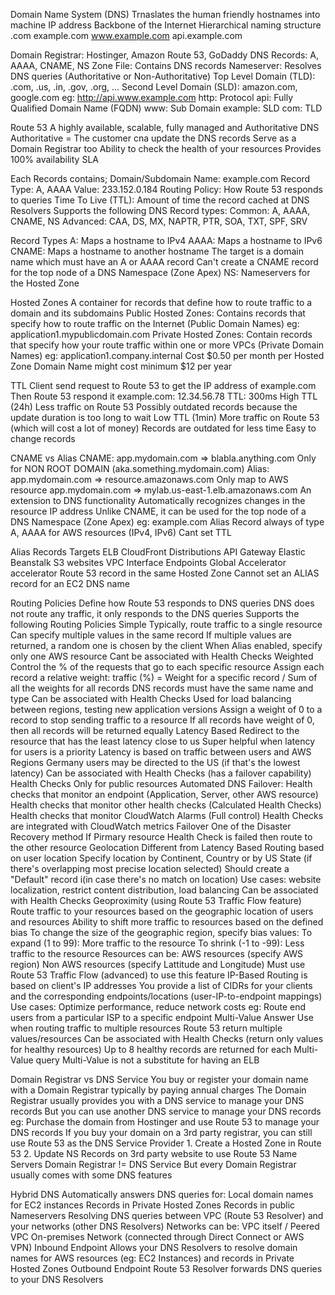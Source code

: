 Domain Name System (DNS)
    Trnaslates the human friendly hostnames into machine IP address
    Backbone of the Internet
    Hierarchical naming structure
        .com
        example.com
        www.example.com
        api.example.com

Domain Registrar: Hostinger, Amazon Route 53, GoDaddy
DNS Records: A, AAAA, CNAME, NS
Zone File: Contains DNS records
Nameserver: Resolves DNS queries (Authoritative or Non-Authoritative)
Top Level Domain (TLD): .com, .us, .in, .gov, .org, ...
Second Level Domain (SLD): amazon.com, google.com
    eg: http://api.www.example.com
    http: Protocol
    api: Fully Qualified Domain Name (FQDN)
    www: Sub Domain
    example: SLD
    com: TLD



Route 53
    A highly available, scalable, fully managed and Authoritative DNS
        Authoritative = The customer cna update the DNS records
    Serve as a Domain Registrar too
    Ability to check the health of your resources
    Provides 100% availability SLA




Each Records contains;
    Domain/Subdomain Name: example.com
    Record Type: A, AAAA
    Value: 233.152.0.184
    Routing Policy: How Route 53 responds to queries
    Time To Live (TTL): Amount of time the record cached at DNS Resolvers
    Supports the following DNS Record types:
        Common: A, AAAA, CNAME, NS
        Advanced: CAA, DS, MX, NAPTR, PTR, SOA, TXT, SPF, SRV

Record Types
    A: Maps a hostname to IPv4
    AAAA: Maps a hostname to IPv6
    CNAME: Maps a hostname to another hostname
        The target is a domain name which must have an A or AAAA record
        Can't create a CNAME record for the top node of a DNS Namespace (Zone Apex)
    NS: Nameservers for the Hosted Zone



Hosted Zones
    A container for records that define how to route traffic to a domain and its subdomains
    Public Hosted Zones: Contains records that specify how to route traffic on the Internet (Public Domain Names)
        eg: application1.mypublicdomain.com
    Private Hosted Zones: Contain records that specify how your route traffic within one or more VPCs (Private Domain Names)
        eg: application1.company.internal
    Cost $0.50 per month per Hosted Zone
    Domain Name might cost minimum $12 per year


TTL
    Client send request to Route 53 to get the IP address of example.com
    Then Route 53 respond it
        example.com: 12.34.56.78
        TTL: 300ms
    High TTL (24h)
        Less traffic on Route 53
        Possibly outdated records because the update duration is too long to wait
    Low TTL (1min)
        More traffic on Route 53 (which will cost a lot of money)
        Records are outdated for less time
        Easy to change records



CNAME vs Alias
    CNAME: app.mydomain.com => blabla.anything.com
        Only for NON ROOT DOMAIN (aka.something.mydomain.com)
    Alias: app.mydomain.com => resource.amazonaws.com
        Only map to AWS resource app.mydomain.com => mylab.us-east-1.elb.amazonaws.com
        An extension to DNS functionality
        Automatically recognizes changes in the resource IP address
        Unlike CNAME, it can be used for the top node of a DNS Namespace (Zone Apex)
            eg: example.com
        Alias Record always of type A, AAAA for AWS resources (IPv4, IPv6)
        Cant set TTL




Alias Records Targets
    ELB
    CloudFront Distributions
    API Gateway
    Elastic Beanstalk
    S3 websites
    VPC Interface Endpoints
    Global Accelerator accelerator
    Route 53 record in the same Hosted Zone
    Cannot set an ALIAS record for an EC2 DNS name





Routing Policies
    Define how Route 53 responds to DNS queries
    DNS does not route any traffic, it only responds to the DNS queries
    Supports the following Routing Policies
        Simple
            Typically, route traffic to a single resource
            Can specify multiple values in the same record
            If multiple values are returned, a random one is chosen by the client
            When Alias enabled, specify only one AWS resource
            Cant be associated with Health Checks
        Weighted
            Control the % of the requests that go to each specific resource
            Assign each record a relative weight: traffic (%) = Weight for a specific record / Sum of all the weights for all records
            DNS records must have the same name and type
            Can be associated with Health Checks
            Used for load balancing between regions, testing new application versions
            Assign a weight of 0 to a record to stop sending traffic to a resource
            If all records have weight of 0, then all records will be returned equally
        Latency Based
            Redirect to the resource that has the least latency close to us
            Super helpful when latency for users is a priority
            Latency is based on traffic between users and AWS Regions
            Germany users may be directed to the US (if that's the lowest latency)
            Can be associated with Health Checks (has a failover capability)
        Health Checks
            Only for public resources
            Automated DNS Failover:
                Health checks that monitor an endpoint (Application, Server, other AWS resource)
                Health checks that monitor other health checks (Calculated Health Checks)
                Health checks that monitor CloudWatch Alarms (Full control)
            Health Checks are integrated with CloudWatch metrics
        Failover
            One of the Disaster Recovery method
                If Pirmary resource Health Check is failed then route to the other resource
        Geolocation
            Different from Latency Based
            Routing based on user location
            Specify location by Continent, Country or by US State (if there's overlapping most precise location selected)
            Should create a "Default" record i(in case there's no match on location)
            Use cases: website localization, restrict content distribution, load balancing
            Can be associated with Health Checks
        Geoproximity (using Route 53 Traffic Flow feature)
            Route traffic to your resources based on the geographic location of users and resources
            Ability to shift more traffic to resources based on the defined bias
            To change the size of the geographic region, specify bias values:
                To expand (1 to 99): More traffic to the resource
                To shrink (-1 to -99): Less traffic to the resource
            Resources can be:
                AWS resources (specify AWS region)
                Non AWS resources (specify Lattitude and Longitude)
            Must use Route 53 Traffic Flow (advanced) to use this feature
        IP-Based
            Routing is based on client's IP addresses
            You provide a list of CIDRs for your clients and the corresponding endpoints/locations (user-IP-to-endpoint mappings)
            Use cases: Optimize performance, reduce network costs
                eg: Route end users from a particular ISP to a specific endpoint
        Multi-Value Answer
            Use when routing traffic to multiple resources
            Route 53 return multiple values/resources
            Can be associated with Health Checks (return only values for healthy resources)
            Up to 8 healthy records are returned for each Multi-Value query
            Multi-Value is not a substitute for having an ELB



Domain Registrar vs DNS Service
    You buy or register your domain name with a Domain Registrar typically by paying annual charges
    The Domain Registrar usually provides you with a DNS service to manage your DNS records
    But you can use another DNS service to manage your DNS records
        eg: Purchase the domain from Hostinger and use Route 53 to manage your DNS records
    If you buy your domain on a 3rd party registrar, you can still use Route 53 as the DNS Service Provider
        1.  Create a Hosted Zone in Route 53
        2.  Update NS Records on 3rd party website to use Route 53 Name Servers
    Domain Registrar != DNS Service
    But every Domain Registrar usually comes with some DNS features





Hybrid DNS
    Automatically answers DNS queries for:
        Local domain names for EC2 instances
        Records in Private Hosted Zones
        Records in public Nameservers
    Resolving DNS queries between VPC (Route 53 Resolver) and your networks (other DNS Resolvers)
    Networks can be:
        VPC itself / Peered VPC
        On-premises Network (connected through Direct Connect or AWS VPN)
    Inbound Endpoint
        Allows your DNS Resolvers to resolve domain names for AWS resources (eg: EC2 Instances) and records in Private Hosted Zones
    Outbound Endpoint
        Route 53 Resolver forwards DNS queries to your DNS Resolvers